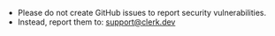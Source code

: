 - Please do not create GitHub issues to report security vulnerabilities.
- Instead, report them to: [support@clerk.dev](mailto:support@clerk.dev)
